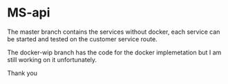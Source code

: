 # MS-api

The master branch contains the services without docker, each service can be started and tested on the customer service route.

The docker-wip branch has the code for the docker implemetation but I am still working on it unfortunately.

Thank you

